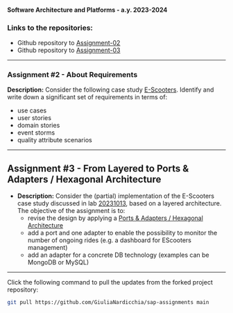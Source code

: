 #### Software Architecture and Platforms - a.y. 2023-2024

### Links to the repositories:
- Github repository to [Assignment-02](https://github.com/giulia-nardicchia/sap-assignments/tree/main/sap-assignment-02)
- Github repository to [Assignment-03](https://github.com/giulia-nardicchia/sap-assignments/tree/main/sap-assignment-03)

---

### Assignment #2 - About Requirements

**Description:** Consider the following case study [E-Scooters](https://docs.google.com/document/d/1k2Oxpb_7tPb6EjT-tR1zJtEorc5z4Tf_DPPN9XBfjrQ/edit?usp=sharing).
Identify and write down a significant set of requirements in terms of:
- use cases
- user stories
- domain stories
- event storms
- quality attribute scenarios

---

## Assignment #3 - From Layered to  Ports & Adapters / Hexagonal Architecture

- **Description:** Consider the (partial) implementation of the E-Scooters case study discussed in lab [20231013](https://github.com/pslab-unibo/sap-2023-2024/blob/master/Labs/Lab-04-20231013/README.md), based on a layered architecture. The objective of the assignment is to:
    - revise the design by applying a [Ports & Adapters / Hexagonal Architecture](https://docs.google.com/document/d/1PomKasGfZQuLNWwfVzK-DS-SLcZk_oKniPfgVKsSd8U/edit?usp=sharing)
    - add a port and one adapter to enable the possibility to monitor the number of ongoing rides (e.g. a dashboard for EScooters management)
    - add an adapter for a concrete DB technology (examples can be MongoDB or MySQL)

---

Click the following command to pull the updates from the forked project repository:
```sh
git pull https://github.com/GiuliaNardicchia/sap-assignments main
```